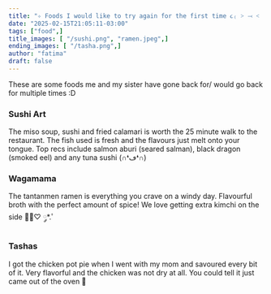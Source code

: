 ```yaml
---
title: "✧ Foods I would like to try again for the first time ૮₍ ˃ ⤙ ˂ ₎ა"
date: "2025-02-15T21:05:11-03:00"
tags: ["food",]
title_images: [ "/sushi.png", "ramen.jpeg",]
ending_images: [ "/tasha.png",]
author: "fatima"
draft: false
---
```

<!-- introduction -->
These are some foods me and my sister have gone back for/ would go back for multiple times :D
<!--more-->
<!-- rest of the content -->
### Sushi Art
The miso soup, sushi and fried calamari is worth the 25 minute walk to the restaurant. The fish used is fresh
and the flavours just melt onto your tongue. Top recs include salmon aburi (seared salman), black dragon 
(smoked eel) and any tuna sushi (∩❛ڡ❛∩) 

### Wagamama
The tantanmen ramen is everything you crave on a windy day. Flavourful broth with the perfect amount of spice!
We love getting extra kimchi on the side 🍜🥢♡ ༘*.ﾟ

### Tashas
I got the chicken pot pie when I went with my mom and savoured every bit of it. Very flavorful and the chicken
was not dry at all. You could tell it just came out of the oven 🙌
